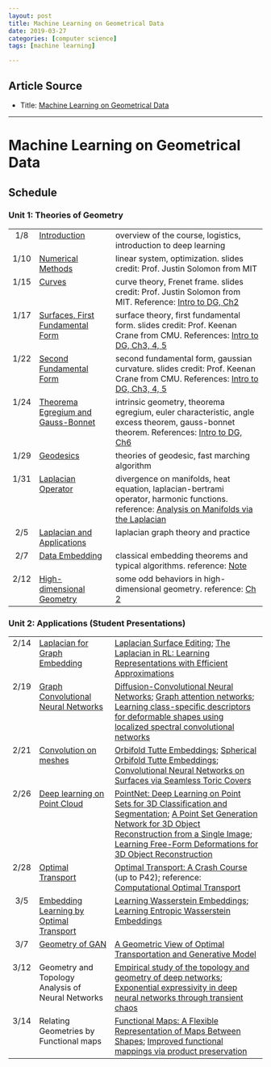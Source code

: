 ```yaml
---
layout: post
title: Machine Learning on Geometrical Data 
date: 2019-03-27
categories: [computer science]
tags: [machine learning]

---
```


## Article Source
* Title: [Machine Learning on Geometrical Data](https://cse291-i.github.io/index.html)

---

Machine Learning on Geometrical Data
===


## Schedule
 
<h3>Unit 1: Theories of Geometry</h3>
<table id="hor-zebra">
<tbody>
<tr class="odd">
<td valign="top">
<div align="center">1/8</div>
</td>
<td valign="top"><a href="https://cse291-i.github.io/Lectures/L2_Numerical_Methods.pdf">Introduction</a></td>
<td valign="top">overview of the course, logistics, introduction to deep learning</td>
</tr>
<tr>
<td valign="top">
<div align="center">1/10</div>
</td>
<td valign="top"><a href="https://cse291-i.github.io/Lectures/L2_Numerical_Methods.pdf">Numerical Methods</a></td>
<td valign="top">linear system, optimization. slides credit: Prof. Justin Solomon from MIT</td>
</tr>
<tr class="odd">
<td valign="top">
<div align="center">1/15</div>
</td>
<td valign="top"><a href="https://cse291-i.github.io/Lectures/L3_Curves.pdf">Curves</a></td>
<td valign="top">curve theory, Frenet frame. slides credit: Prof. Justin Solomon from MIT. Reference: <a href="https://cse291-i.github.io/Lectures/IntroDGnotes.pdf">Intro to DG, Ch2</a></td>
</tr>
<tr>
<td valign="top">
<div align="center">1/17</div>
</td>
<td valign="top"><a href="https://cse291-i.github.io/Lectures/L4_Surfaces_I.pdf">Surfaces, First Fundamental Form</a></td>
<td valign="top">surface theory, first fundamental form. slides credit: Prof. Keenan Crane from CMU. References: <a href="https://cse291-i.github.io/Lectures/IntroDGnotes.pdf">Intro to DG, Ch3, 4, 5</a></td>
    
</tr>
<tr class="odd">
<td valign="top">
<div align="center">1/22</div>
</td>
<td valign="top"><a href="https://cse291-i.github.io/Lectures/L5_Surfaces_II.pdf">Second Fundamental Form</a></td>
<td valign="top">second fundamental form, gaussian curvature. slides credit: Prof. Keenan Crane from CMU. References: <a href="https://cse291-i.github.io/Lectures/IntroDGnotes.pdf">Intro to DG, Ch3, 4, 5</a></td>
    
</tr>
<tr>
<td valign="top">
<div align="center">1/24</div>
</td>
<td valign="top"><a href="https://cse291-i.github.io/Lectures/L6_GaussBonnet.pdf">Theorema Egregium and Gauss-Bonnet</a></td>
<td valign="top">intrinsic geometry, theorema egregium, euler characteristic, angle excess theorem, gauss-bonnet theorem. References: <a href="https://cse291-i.github.io/Lectures/IntroDGnotes.pdf">Intro to DG, Ch6</a></td>
    
</tr>
<tr class="odd">
<td valign="top">
<div align="center">1/29</div>
</td>
<td valign="top"><a href="https://cse291-i.github.io/Lectures/L7_Geodesics.pdf">Geodesics</a></td>
<td valign="top">theories of geodesic, fast marching algorithm</td>
    
</tr>
<tr>
<td valign="top">
<div align="center">1/31</div>
</td>
<td valign="top"><a href="https://cse291-i.github.io/Lectures/L8_Laplacian_operator.pdf">Laplacian Operator</a></td>
<td valign="top">divergence on manifolds, heat equation, laplacian-bertrami operator, harmonic functions. reference: <a href="http://www.math.mcgill.ca/toth/spectral%20geometry.pdf">Analysis on Manifolds via the Laplacian</a></td>
    
</tr>
<tr class="odd">
<td valign="top">
<div align="center">2/5</div>
</td>
<td valign="top"><a href="https://cse291-i.github.io/Lectures/L9_Discrete_Laplacian_and_Applications.pdf">Laplacian and Applications</a></td>
<td valign="top">laplacian graph theory and practice</td>
    
</tr>
<tr>
<td valign="top">
<div align="center">2/7</div>
</td>
<td valign="top"><a href="https://cse291-i.github.io/Lectures/L10_Data_Embedding.pdf">Data Embedding</a></td>
<td valign="top">classical embedding theorems and typical algorithms. reference: <a href="https://cse291-i.github.io/Lectures/chap8.pdf">Note</a></td>
    
</tr>
<tr class="odd">
<td valign="top">
<div align="center">2/12</div>
</td>
<td valign="top"><a href="https://cse291-i.github.io/Lectures/L11_HighD_Geometry.pdf">High-dimensional Geometry</a></td>
<td valign="top">some odd behaviors in high-dimensional geometry. reference: <a href="http://www.cs.cornell.edu/jeh/NOSOLUTIONS90413.pdf">Ch 2</a></td>
    
</tr>
</tbody>
</table>
<h3>Unit 2: Applications (Student Presentations)</h3>
<table id="hor-zebra">
<tbody>
<tr class="odd">
<td valign="top">
<div align="center">2/14</div>
</td>
<td valign="top"><a href="https://cse291-i.github.io/Lectures/L12_Laplacian_for_GraphEmbedding(student).pdf">Laplacian for Graph Embedding</a></td>
<td valign="top"><a href="https://www.google.com/url?sa=t&amp;rct=j&amp;q=&amp;esrc=s&amp;source=web&amp;cd=1&amp;cad=rja&amp;uact=8&amp;ved=2ahUKEwjogdSVvaXgAhXEFTQIHTUACnYQFjAAegQIBRAC&amp;url=https%3A%2F%2Figl.ethz.ch%2Fprojects%2FLaplacian-mesh-processing%2FLaplacian-mesh-editing%2Flaplacian-mesh-editing.pdf&amp;usg=AOvVaw37cPsm7X6EKC22f7sYcErG">Laplacian Surface Editing</a>; 
<a href="https://arxiv.org/pdf/1810.04586">The Laplacian in RL: Learning Representations with Efficient Approximations</a></td>
</tr>
<tr>
<td valign="top">
<div align="center">2/19</div>
</td>
<td valign="top"><a href="https://cse291-i.github.io/Lectures/L13_Graph_CNN.pdf">Graph Convolutional Neural Networks</a></td>
<td valign="top"><a href="https://arxiv.org/pdf/1511.02136">Diffusion-Convolutional Neural Networks</a>; <a href="https://arxiv.org/pdf/1710.10903">Graph attention networks</a>; <a href="https://dl.dropboxusercontent.com/s/rkofg3jvbz6ac41/BosMasMel%2BSGP15.pdf?dl=0">Learning class-specific descriptors for deformable shapes using localized spectral convolutional networks</a></td>
</tr>
<tr class="odd">
<td valign="top">
<div align="center">2/21</div>
</td>
<td valign="top"><a href="https://cse291-i.github.io/Lectures/L14_Convolution_on_Meshes.pptx">Convolution on meshes</a></td>
<td valign="top"><a href="https://www.google.com/url?sa=t&amp;rct=j&amp;q=&amp;esrc=s&amp;source=web&amp;cd=1&amp;ved=2ahUKEwjuvuaMwKXgAhWFAXwKHa4bDXIQFjAAegQIChAC&amp;url=https%3A%2F%2Fnoamaig.github.io%2Fhtml%2Fprojects%2Forbifold%2Forbifold_lowres.pdf&amp;usg=AOvVaw3basO5oTpu9lJt2gbEYUZK">Orbifold Tutte Embeddings</a>;
<a href="https://www.google.com/url?sa=t&amp;rct=j&amp;q=&amp;esrc=s&amp;source=web&amp;cd=1&amp;ved=2ahUKEwidu6amwKXgAhVhiFQKHbe5CNAQFjAAegQIABAC&amp;url=http%3A%2F%2Fwww.wisdom.weizmann.ac.il%2F~ylipman%2F2017_spherical_orbifolds.pdf&amp;usg=AOvVaw0bAenGgTGR6J6VvvlWEeMY">Spherical Orbifold Tutte Embeddings</a>;
<a href="https://www.google.com/url?sa=t&amp;rct=j&amp;q=&amp;esrc=s&amp;source=web&amp;cd=1&amp;ved=2ahUKEwjp2sGywKXgAhVphlQKHRTBA5wQFjAAegQIAxAC&amp;url=http%3A%2F%2Fwww.wisdom.weizmann.ac.il%2F~haggaim%2Fprojects%2Fgeometry_learning%2Fpaper_low_res.pdf&amp;usg=AOvVaw3waSmR-eMKDQ141cB38Gfo">Convolutional Neural Networks on Surfaces via Seamless Toric Covers</a></td>
</tr>
<tr>
<td valign="top">
<div align="center">2/26</div>
</td>
<td valign="top"><a href="https://cse291-i.github.io/Lectures/L15_DeepLearning_PointCloud">Deep learning on Point Cloud</a></td>
<td valign="top"><a href="https://www.google.com/url?sa=t&amp;rct=j&amp;q=&amp;esrc=s&amp;source=web&amp;cd=2&amp;cad=rja&amp;uact=8&amp;ved=2ahUKEwjGo_3GwKXgAhVkiVQKHZ3mAIAQFjABegQIBRAC&amp;url=http%3A%2F%2Fopenaccess.thecvf.com%2Fcontent_cvpr_2017%2Fpapers%2FQi_PointNet_Deep_Learning_CVPR_2017_paper.pdf&amp;usg=AOvVaw1bHFQF4Tr3WmITBLC1naeG">PointNet: Deep Learning on Point Sets for 3D Classification and Segmentation</a>;
<a href="https://arxiv.org/pdf/1612.00603">A Point Set Generation Network for 3D Object Reconstruction from a Single Image</a>;
<a href="https://arxiv.org/pdf/1803.10932">Learning Free-Form Deformations for 3D Object Reconstruction</a></td>
</tr>
<tr class="odd">
<td valign="top">
<div align="center">2/28</div>
</td>
<td valign="top"><a href="https://cse291-i.github.io/Lectures/L16_Optimal_Transport.pptx">Optimal Transport</a></td>
<td valign="top"><a href="https://www.google.com/url?sa=t&amp;rct=j&amp;q=&amp;esrc=s&amp;source=web&amp;cd=2&amp;ved=2ahUKEwiwuY_1yqXgAhWEJjQIHT62AwAQFjABegQIAhAC&amp;url=http%3A%2F%2Fimagedatascience.com%2Ftransport%2FOTCrashCourse.pdf&amp;usg=AOvVaw2bjwSueoc1pim513JPYJLU">Optimal Transport: A Crash Course</a> (up to P42); reference: <a href="https://arxiv.org/pdf/1803.00567">Computational Optimal Transport</a></td>
</tr>
<tr>
<td valign="top">
<div align="center">3/5</div>
</td>
<td valign="top"><a href="https://cse291-i.github.io/Lectures/L17_Wasserstein_Embedding.pdf">Embedding Learning by Optimal Transport</a></td>
<td valign="top"><a href="https://openreview.net/pdf?id=SJyEH91A-">Learning Wasserstein Embeddings</a>;
<a href="https://openreview.net/pdf?id=rJg4J3CqFm">Learning Entropic Wasserstein Embeddings</a>
</td>
</tr>
<tr class="odd">
<td valign="top">
<div align="center">3/7</div>
</td>
<td valign="top"><a href="https://cse291-i.github.io/Lectures/L18_Geometry_of_GAN.pdf">Geometry of GAN</a></td>
<td valign="top"><a href="https://arxiv.org/pdf/1710.05488">A Geometric View of Optimal Transportation and Generative Model</a></td>
</tr>
<tr>
<td valign="top">
<div align="center">3/12</div>
</td>
<td valign="top">Geometry and Topology Analysis of Neural Networks</td>
<td valign="top"><a href="https://www.google.com/url?sa=t&amp;rct=j&amp;q=&amp;esrc=s&amp;source=web&amp;cd=1&amp;ved=2ahUKEwizwIiaw6XgAhWpj1QKHajgDMoQFjAAegQIChAC&amp;url=http%3A%2F%2Fopenaccess.thecvf.com%2Fcontent_cvpr_2018%2Fpapers%2FFawzi_Empirical_Study_of_CVPR_2018_paper.pdf&amp;usg=AOvVaw3R8jqWLAvbOnjaQGXG7QdF">Empirical study of the topology and geometry of deep networks</a>;
<a href="https://papers.nips.cc/paper/6322-exponential-expressivity-in-deep-neural-networks-through-transient-chaos.pdf">Exponential expressivity in deep neural networks through transient chaos</a>
</td>
</tr>
<tr class="odd">
<td valign="top">
<div align="center">3/14</div>
</td>
<td valign="top">Relating Geometries by Functional maps</td>
<td valign="top"><a href="https://www.google.com/url?sa=t&amp;rct=j&amp;q=&amp;esrc=s&amp;source=web&amp;cd=1&amp;ved=2ahUKEwiMyvDswqXgAhXlyFQKHaJzC5QQFjAAegQIChAC&amp;url=http%3A%2F%2Fwww.lix.polytechnique.fr%2F~maks%2Fpapers%2Fobsbg_fmaps.pdf&amp;usg=AOvVaw0WFwrHs14u7VNbxjPCxedE">Functional Maps: A Flexible Representation of Maps Between Shapes</a>;
<a href="https://www.google.com/url?sa=t&amp;rct=j&amp;q=&amp;esrc=s&amp;source=web&amp;cd=1&amp;ved=2ahUKEwjR5aLQwqXgAhXHllQKHQ1DAnMQFjAAegQIAxAC&amp;url=http%3A%2F%2Fwww.lix.polytechnique.fr%2F~maks%2Fpapers%2Fproduct_transfer.pdf&amp;usg=AOvVaw3Wbmx6LDRqHt_fmXI9WZl1">Improved functional mappings via product preservation</a>